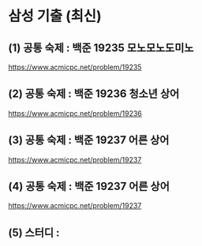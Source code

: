 # 삼성 기출 (최신)

## (1) 공통 숙제 : 백준 19235 모노모노도미노
https://www.acmicpc.net/problem/19235

## (2) 공통 숙제 : 백준 19236 청소년 상어 
https://www.acmicpc.net/problem/19236

## (3) 공통 숙제 : 백준 19237 어른 상어 
https://www.acmicpc.net/problem/19237

## (4) 공통 숙제 : 백준 19237 어른 상어 
https://www.acmicpc.net/problem/19237

## (5) 스터디 : 
